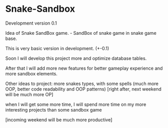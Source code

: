 # Snake-Sandbox
Development version 0.1

Idea of Snake SandBox game. - SandBox of snake game in snake game base.

This is very basic version in development. (+-0.1)

Soon I will develop this project more and optimize database tables. 

After that I will add more new features for better gameplay experience and more sandbox elements.

Other ideas to project: more snakes types, with some spells (much more OOP, better code readability and OOP patterns) [right after, next weekend will be much more OP]

when I will get some more time, I will spend more time on my more interesting projects than some sandbox game 

[incoming weekend will be much more productive]

